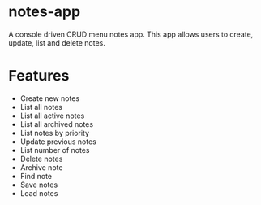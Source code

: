 # notes-app
A console driven CRUD menu notes app. This app allows users to create, update, list and delete notes.


# Features
- Create new notes
- List all notes
- List all active notes
- List all archived notes
- List notes by priority
- Update previous notes
- List number of notes
- Delete notes
- Archive note
- Find note
- Save notes
- Load notes
